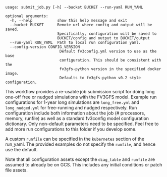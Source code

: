 ```
usage: submit_job.py [-h] --bucket BUCKET --run-yaml RUN_YAML

optional arguments:
  -h, --help           show this help message and exit
  --bucket BUCKET      Remote url where config and output will be saved.
                       Specifically, configuration will be saved to
                       BUCKET/config and output to BUCKET/output
  --run-yaml RUN_YAML  Path to local run configuration yaml.
  --config-version CONFIG_VERSION
                        Default fv3config.yml version to use as the base
                        configuration. This should be consistent with the
                        fv3gfs-python version in the specified docker image.
                        Defaults to fv3gfs-python v0.2 style configuration.
```
This workflow provides a re-usable job submission script for doing long one-off free
or nudged simulations with the FV3GFS model. Example run configurations for 1-year long
simulations are `long_free.yml` and `long_nudged.yml` for free-running and nudged respectively.
Run configuration include both information about the job (# processors, memory, runfile) as well as a
standard fv3config model configuration dictionary. Only non-default parameters need to be
specified. Feel free to add more run configurations to this folder if you develop some.

A custom `runfile` can be specified in the `kubernetes` section of the run_yaml. The provided
examples do not specify the `runfile`, and hence use the default.

Note that all configuration assets except the `diag_table` and `runfile` are assumed to already
be on GCS. This includes any initial conditions or patch file assets.
